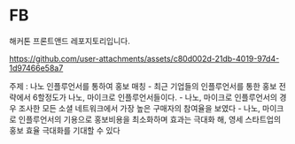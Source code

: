 # FB

해커톤 프론트앤드 레포지토리입니다.


https://github.com/user-attachments/assets/c80d002d-21db-4019-97d4-1d97466e58a7

주제 : 나노 인플루언서를 통하여 홍보 매칭
    - 최근 기업들의 인플루언서를 통한 홍보 전략에서 6할정도가 나노, 마이크로 인플루언서들이다.
    - 나노, 마이크로 인플루언서의 경우 조사한 모든 소셜 네트워크에서 가장 높은 구매자의 참여율을 보였다
    - 나노, 마이크로 인플루언서의 기용으로 홍보비용을 최소화하며 효과는 극대화 해, 영세 스타트업의 홍보 효율 극대화를 기대할 수 있다
